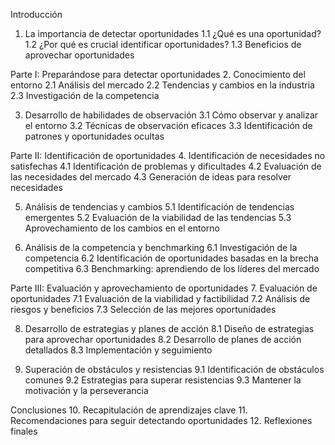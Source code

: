 
Introducción
1. La importancia de detectar oportunidades
   1.1 ¿Qué es una oportunidad?
   1.2 ¿Por qué es crucial identificar oportunidades?
   1.3 Beneficios de aprovechar oportunidades

Parte I: Preparándose para detectar oportunidades
2. Conocimiento del entorno
   2.1 Análisis del mercado
   2.2 Tendencias y cambios en la industria
   2.3 Investigación de la competencia

3. Desarrollo de habilidades de observación
   3.1 Cómo observar y analizar el entorno
   3.2 Técnicas de observación eficaces
   3.3 Identificación de patrones y oportunidades ocultas

Parte II: Identificación de oportunidades
4. Identificación de necesidades no satisfechas
   4.1 Identificación de problemas y dificultades
   4.2 Evaluación de las necesidades del mercado
   4.3 Generación de ideas para resolver necesidades

5. Análisis de tendencias y cambios
   5.1 Identificación de tendencias emergentes
   5.2 Evaluación de la viabilidad de las tendencias
   5.3 Aprovechamiento de los cambios en el entorno

6. Análisis de la competencia y benchmarking
   6.1 Investigación de la competencia
   6.2 Identificación de oportunidades basadas en la brecha competitiva
   6.3 Benchmarking: aprendiendo de los líderes del mercado

Parte III: Evaluación y aprovechamiento de oportunidades
7. Evaluación de oportunidades
   7.1 Evaluación de la viabilidad y factibilidad
   7.2 Análisis de riesgos y beneficios
   7.3 Selección de las mejores oportunidades

8. Desarrollo de estrategias y planes de acción
   8.1 Diseño de estrategias para aprovechar oportunidades
   8.2 Desarrollo de planes de acción detallados
   8.3 Implementación y seguimiento

9. Superación de obstáculos y resistencias
   9.1 Identificación de obstáculos comunes
   9.2 Estrategias para superar resistencias
   9.3 Mantener la motivación y la perseverancia

Conclusiones
10. Recapitulación de aprendizajes clave
11. Recomendaciones para seguir detectando oportunidades
12. Reflexiones finales
